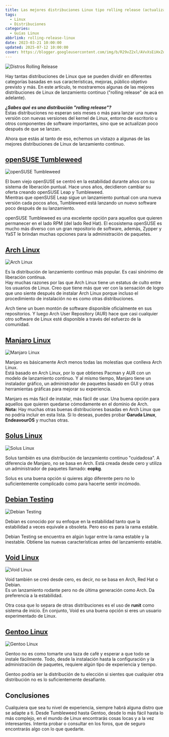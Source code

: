 ```yaml
---
title: Las mejores distribuciones Linux tipo rolling release (actualización continua)
tags:
  - Linux
  - Distribuciones
categories:
  - Guías Linux
abbrlink: rolling-release-linux
date: 2023-03-21 10:00:00
updated: 2025-07-12 10:00:00
cover: https://blogger.googleusercontent.com/img/b/R29vZ2xl/AVvXsEiHxZoWbFzORc0FOcd0zieDDf9yKmnEpFFBlez3t_C0D_S65nfEYqwVL12lZqNZCWS5zVmU36gU2LZ4I7XVTMEhoUNmvc4JUiUVlS_x0G66FcJ_u5qKXOVqDpl-gA3rHlytd7fRj-16MZl507sFq4778EgIUeLC-BdmNDAGFH4Kp1AcYVpdp0Jvy8e8/s1600/Distros%20Rolling%20Release.png
---
```


![Distros Rolling Release](https://blogger.googleusercontent.com/img/b/R29vZ2xl/AVvXsEiHxZoWbFzORc0FOcd0zieDDf9yKmnEpFFBlez3t_C0D_S65nfEYqwVL12lZqNZCWS5zVmU36gU2LZ4I7XVTMEhoUNmvc4JUiUVlS_x0G66FcJ_u5qKXOVqDpl-gA3rHlytd7fRj-16MZl507sFq4778EgIUeLC-BdmNDAGFH4Kp1AcYVpdp0Jvy8e8/s1600/Distros%20Rolling%20Release.png)

Hay tantas distribuciones de Linux que se pueden dividir en diferentes categorías basadas en sus características, mejoras, público objetivo previsto y más. En este artículo, te mostraremos algunas de las mejores distribuciones de Linux de lanzamiento continuo ("rolling release" de acá en adelante).

***¿Sabes qué es una distribución "rolling release"?***  
Estas distribuciones no esperan seis meses o más para lanzar una nueva versión con nuevas versiones del kernel de Linux, entorno de escritorio u otros componentes de software importantes, sino que se actualizan poco después de que se lanzan.

Ahora que estás al tanto de eso, echemos un vistazo a algunas de las mejores distribuciones de Linux de lanzamiento continuo.

## [openSUSE Tumbleweed](https://www.opensuse.org/)

![openSUSE Tumbleweed](https://blogger.googleusercontent.com/img/b/R29vZ2xl/AVvXsEi9HysxPg3kBDBXfOb4o0v-IvwFBMiPhIhOkvCOlYHlCOF37x1G7J8XrB_Qt0U_ozQCn5SuX5PfANMDkMZrM3f4hBn85NBB9TXlIjP0ttMS3Xef6zk0GSf8FQTYNQq5aWI_8XJ65sEWwpqtERSCG2zxKg4acVMB6kDDtsYfd4tSOoM0kIYsEwPesYqV/s1600/opensuse-tumbleweed.png)

El buen viejo openSUSE se centró en la estabilidad durante años con su sistema de liberación puntual. Hace unos años, decidieron cambiar su oferta creando openSUSE Leap y Tumbleweed.  
Mientras que openSUSE Leap sigue un lanzamiento puntual con una nueva versión cada pocos años, Tumbleweed está lanzando un nuevo software poco después de su lanzamiento.

openSUSE Tumbleweed es una excelente opción para aquellos que quieren permanecer en el lado RPM (del lado Red Hat). El ecosistema openSUSE es mucho más diverso con un gran repositorio de software, además, Zypper y YaST le brindan muchas opciones para la administración de paquetes.

## [Arch Linux](https://archlinux.org/)

![Arch Linux](https://blogger.googleusercontent.com/img/b/R29vZ2xl/AVvXsEieKgJlECW3rcF_ddQxBJqkGi5E6YNtiy0IkmOmBd93_N3ypEAPuwPZ0IBuiGnsTRsDEHQNUHiuDEnaQxuViMy7I3iZ1TSwbat1cSXbj0Dc7aDAmSfNYMsabTk11BD2lGmZQyyG5dsuBy2iizEOo8BJBx_MzKQknp_XtyTZ6AEjm57h8ZYqRhsa3wHh/s1600/arch-linux.png)

Es la distribución de lanzamiento continuo más popular. Es casi sinónimo de liberación continua.  
Hay muchas razones por las que Arch Linux tiene un estatus de culto entre los usuarios de Linux. Creo que tiene más que ver con la sensación de logro que uno siente después de instalar Arch Linux porque incluso el procedimiento de instalación no es como otras distribuciones.

Arch tiene un buen montón de software disponible oficialmente en sus repositorios. Y luego Arch User Repository (AUR) hace que casi cualquier otro software de Linux esté disponible a través del esfuerzo de la comunidad.

## [Manjaro Linux](https://manjaro.org/)

![Manjaro Linux](https://blogger.googleusercontent.com/img/b/R29vZ2xl/AVvXsEgk2aA5GjfYXbWT2rhasceLzXEY68ArKlejEdt25rvHmEV-q6AD1KoLk3_ek6KwVAE3kBUw2xe01QMAPNSOP3EWz7VBXpCXMgNqEEbRJyNT3YFLWPd7lVvrBRrzlAtwErDn97AhHvrIL5MzrRSy1HwtPJYsXcMq7UOhy4J0Y-4jkKxYkrr_7Madr29l/s1600/manjaro-linux.png)

Manjaro es básicamente Arch menos todas las molestias que conlleva Arch Linux.  
Está basado en Arch Linux, por lo que obtienes Pacman y AUR con un modelo de lanzamiento continuo. Y al mismo tiempo, Manjaro tiene un instalador gráfico, un administrador de paquetes basado en GUI y otras herramientas gráficas para mejorar su experiencia.

Manjaro es más fácil de instalar, más fácil de usar. Una buena opción para aquellos que quieren quedarse cómodamente en el dominio de Arch.  
**Nota:** Hay muchas otras buenas distribuciones basadas en Arch Linux que no podría incluir en esta lista. Si lo deseas, puedes probar **Garuda Linux**, **EndeavourOS** y muchas otras.

## [Solus Linux](https://getsol.us/)

![Solus Linux](https://blogger.googleusercontent.com/img/b/R29vZ2xl/AVvXsEjMyddKVc8qmqfcWe5UDv6tXuDdwqFBiYkCXwmH9D7Ny2VRjPUsdnGjBUFoLaCAAciD1vOe_LeUvOmGszOQben-ylDDG_zDQShrVKYApTpQc44wFDATLmdsYxqsNpPJgXa3UVKk5BeVB649hgszeHPoe-gHQ2Fr7p1qsYTvxaxc1y5ImTtfI6n48bT1/s1600/solus-linux.png)

Solus también es una distribución de lanzamiento continuo "cuidadosa". A diferencia de Manjaro, no se basa en Arch. Está creada desde cero y utiliza un administrador de paquetes llamado: **eopkg**.

Solus es una buena opción si quieres algo diferente pero no lo suficientemente complicado como para hacerte sentir incómodo.

## [Debian Testing](https://www.debian.org/devel/testing.es.html)

![Debian Testing](https://blogger.googleusercontent.com/img/b/R29vZ2xl/AVvXsEhZetRrmYfiQHMj9LQjda85m-d_iJpO_qglwoh7eIMGbCn2JlEgeJjCOuqznP1Kyy_24podzMix1UWA7-Iq9QwjdqRGCNmaHtt26SCwdwVb7Pl8WiAK93OY3sCTpsetomBcgKHZ1zaYaNg7gFuM2x-w6I5PQtIZWwLoUNnfxFs7hnOrRzZ1S3lckgce/s1600/debian-testing.png)

Debian es conocido por su enfoque en la estabilidad tanto que la estabilidad a veces equivale a obsoleta. Pero eso es para la rama estable.

Debian Testing se encuentra en algún lugar entre la rama estable y la inestable. Obtiene las nuevas características antes del lanzamiento estable.

## [Void Linux](https://voidlinux.org/)

![Void Linux](https://blogger.googleusercontent.com/img/b/R29vZ2xl/AVvXsEiXxMknTzToW5BwFMeEVBGmCt353Kalvxf3dclJw3EH3THFf-I8IFpsy4CzpPXBogIreOI0POqxP1Jb1vpL_LmhiDN3oOMbOUvoLcBhd3E4ouOzlHFzFfQFK5sggqXOXYsw5uaf98AY5mn5tDt3YwLYqfrCbT4o8t69D-N32EeUApiukYlzjW9XEtwa/s1600/void-linux.png)

Void también se creó desde cero, es decir, no se basa en Arch, Red Hat o Debian.  
Es un lanzamiento rodante pero no de última generación como Arch. Da preferencia a la estabilidad.

Otra cosa que lo separa de otras distribuciones es el uso de **runit** como sistema de inicio. En conjunto, Void es una buena opción si eres un usuario experimentado de Linux.

## [Gentoo Linux](https://www.gentoo.org/)

![Gentoo Linux](https://blogger.googleusercontent.com/img/b/R29vZ2xl/AVvXsEi6vxBsJ9bK7F7sqXEcbb1rqbZk31CAquuk4y2JElWiKGr2dQyM4QHlPsUeoODMCXg7MQ4vt6KRJoZ4_NnKS2QqfOOVukkVfSgIZW16t0stL-1ULL2YoPuteLzgx3RB4v8vBGrbt0oA7DkI2_G85nHCJeeO1OdO_QDiJX38IuKrMFkhCrAhryoHidLr/s1600/gentoo-linux.png)

Gentoo no es como tomarte una taza de café y esperar a que todo se instale fácilmente. Todo, desde la instalación hasta la configuración y la administración de paquetes, requiere algún tipo de experiencia y tiempo.

Gentoo podría ser la distribución de tu elección si sientes que cualquier otra distribución no es lo suficientemente desafiante.

## Conclusiones

Cualquiera que sea tu nivel de experiencia, siempre habrá alguna distro que se adapte a ti. Desde Tumbleweed hasta Gentoo, desde lo más fácil hasta lo más complejo, en el mundo de Linux encontrarás cosas locas y a la vez interesantes. Intenta probar o consultar en los foros, que de seguro encontrarás algo con lo que quedarte.